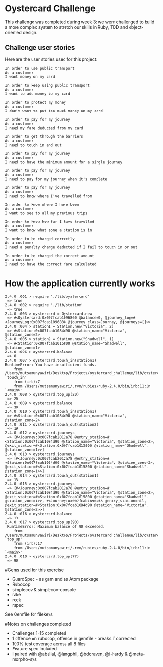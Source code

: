 # Oystercard Challenge

This challenge was completed during week 3: we were challenged to build a more complex system to stretch our skills in Ruby, TDD and object-oriented design.

## Challenge user stories

Here are the user stories used for this project:

```
In order to use public transport
As a customer
I want money on my card

In order to keep using public transport
As a customer
I want to add money to my card

In order to protect my money
As a customer
I don't want to put too much money on my card

In order to pay for my journey
As a customer
I need my fare deducted from my card

In order to get through the barriers
As a customer
I need to touch in and out

In order to pay for my journey
As a customer
I need to have the minimum amount for a single journey

In order to pay for my journey
As a customer
I need to pay for my journey when it's complete

In order to pay for my journey
As a customer
I need to know where I've travelled from

In order to know where I have been
As a customer
I want to see to all my previous trips

In order to know how far I have travelled
As a customer
I want to know what zone a station is in

In order to be charged correctly
As a customer
I need a penalty charge deducted if I fail to touch in or out

In order to be charged the correct amount
As a customer
I need to have the correct fare calculated
```

How the application currently works
========================================
```
2.4.0 :001 > require './lib/oystercard'
 => true
2.4.0 :002 > require './lib/station'
 => true
2.4.0 :003 > oystercard = Oystercard.new
 => #<Oystercard:0x007fcab1096860 @balance=0, @journey_log=#<JourneyLog:0x007fcab1096838 @journey_class=Journey, @journeys=[]>>
2.4.0 :004 > station1 = Station.new("Victoria", 2)
 => #<Station:0x007fcab1084d90 @station_name="Victoria", @station_zone=2>
2.4.0 :005 > station2 = Station.new("Shadwell", 1)
 => #<Station:0x007fcab1015800 @station_name="Shadwell", @station_zone=1>
2.4.0 :006 > oystercard.balance
 => 0
2.4.0 :007 > oystercard.touch_in(station1)
RuntimeError: You have insufficient funds.
	from /Users/mutsamunyawiri/Desktop/Projects/oystercard_challenge/lib/oystercard.rb:21:in `touch_in'
	from (irb):7
	from /Users/mutsamunyawiri/.rvm/rubies/ruby-2.4.0/bin/irb:11:in `<main>'
2.4.0 :008 > oystercard.top_up(20)
 => 20
2.4.0 :009 > oystercard.balance
 => 20
2.4.0 :010 > oystercard.touch_in(station1)
 => #<Station:0x007fcab1084d90 @station_name="Victoria", @station_zone=2>
2.4.0 :011 > oystercard.touch_out(station2)
 => 19
2.4.0 :012 > oystercard.journeys
 => [#<Journey:0x007fcab2012a78 @entry_station=#<Station:0x007fcab1084d90 @station_name="Victoria", @station_zone=2>, @exit_station=#<Station:0x007fcab1015800 @station_name="Shadwell", @station_zone=1>>]
2.4.0 :013 > oystercard.journeys
 => [#<Journey:0x007fcab2012a78 @entry_station=#<Station:0x007fcab1084d90 @station_name="Victoria", @station_zone=2>, @exit_station=#<Station:0x007fcab1015800 @station_name="Shadwell", @station_zone=1>>]
2.4.0 :014 > oystercard.touch_out(station1)
 => 13
2.4.0 :015 > oystercard.journeys
 => [#<Journey:0x007fcab2012a78 @entry_station=#<Station:0x007fcab1084d90 @station_name="Victoria", @station_zone=2>, @exit_station=#<Station:0x007fcab1015800 @station_name="Shadwell", @station_zone=1>>, #<Journey:0x007fcab1890458 @entry_station=nil, @exit_station=#<Station:0x007fcab1084d90 @station_name="Victoria", @station_zone=2>>]
2.4.0 :016 > oystercard.balance
 => 13
2.4.0 :017 > oystercard.top_up(90)
 RuntimeError: Maximum balance of 90 exceeded.
 	from /Users/mutsamunyawiri/Desktop/Projects/oystercard_challenge/lib/oystercard.rb:16:in `top_up'
 	from (irb):17
 	from /Users/mutsamunyawiri/.rvm/rubies/ruby-2.4.0/bin/irb:11:in `<main>'
2.4.0 :018 > oystercard.top_up(77)
 => 90

```
#Gems used for this exercise
- GuardSpec - as gem and as Atom package
- Rubocop
- simplecov & simplecov-console
- rake
- reek
- rspec

See Gemfile for filekeys

#Notes on challenges completed
- Challenges 1-15 completed
- 1 offence on rubocop, offence in gemfile - breaks if corrected
- 100% test coverage across all 8 files
- Feature spec included
- I paired with @aballal, @langphil, @bdcraven, @i-hardy & @meta-morpho-sys
